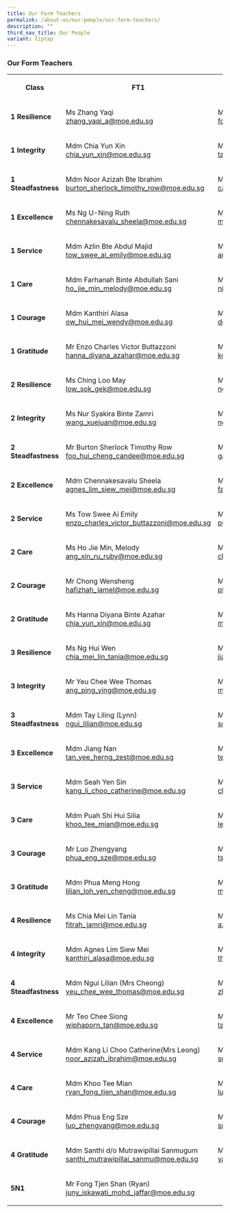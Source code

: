 ```yaml
---
title: Our Form Teachers
permalink: /about-us/our-people/our-form-teachers/
description: ""
third_nav_title: Our People
variant: tiptap
---
```

<h3>Our Form Teachers</h3><table><tbody><tr><th rowspan="1" colspan="1"><p>Class</p></th><th rowspan="1" colspan="1"><p>FT1</p></th><th rowspan="1" colspan="1"><p>FT2</p></th></tr><tr><td rowspan="1" colspan="1"><p><strong>1 Resilience</strong></p></td><td rowspan="1" colspan="1"><p>Ms Zhang Yaqi<br><a href="mailto: zhang_yaqi_a@moe.edu.sg" rel="noopener noreferrer nofollow" target="_blank">zhang_yaqi_a@moe.edu.sg </a></p></td><td rowspan="1" colspan="1"><p>Mdm Foo Hui Cheng Candee   <br><a href="mailto: foo_hui_cheng_candee@moe.edu.sg" rel="noopener noreferrer nofollow" target="_blank">foo_hui_cheng_candee@moe.edu.sg </a></p></td></tr><tr><td rowspan="1" colspan="1"><p><strong>1 Integrity</strong></p></td><td rowspan="1" colspan="1"><p>Mdm Chia Yun Xin<br><a href="mailto: chia_yun_xin@moe.edu.sg" rel="noopener noreferrer nofollow" target="_blank">chia_yun_xin@moe.edu.sg</a></p></td><td rowspan="1" colspan="1"><p>Mdm Kasturi d/o Manoselvam (Mrs Vishwa)<br><a href="mailto: tan_boon_seng_a@moe.edu.sg" rel="noopener noreferrer nofollow" target="_blank">tan_boon_seng_a@moe.edu.sg</a></p></td></tr><tr><td rowspan="1" colspan="1"><p><strong>1 Steadfastness</strong></p></td><td rowspan="1" colspan="1"><p>Mdm Noor Azizah Bte Ibrahim<br><a href="mailto: burton_sherlock_timothy_row@moe.edu.sg" rel="noopener noreferrer nofollow" target="_blank">burton_sherlock_timothy_row@moe.edu.sg</a></p></td><td rowspan="1" colspan="1"><p>Ms Woon Sher Lin Sheralyn<br><a href="mailto: carita_chew_meng@moe.edu.sg" rel="noopener noreferrer nofollow" target="_blank">carita_chew_meng@moe.edu.sg</a></p></td></tr><tr><td rowspan="1" colspan="1"><p><strong>1 Excellence</strong></p></td><td rowspan="1" colspan="1"><p>Ms Ng U-Ning Ruth<br><a href="mailto: chennakesavalu_sheela@moe.edu.sg" rel="noopener noreferrer nofollow" target="_blank">chennakesavalu_sheela@moe.edu.sg</a></p></td><td rowspan="1" colspan="1"><p>Mr Kang Yong Heng<br><a href="mailto: mohamed_imran_ishak@moe.edu.sg" rel="noopener noreferrer nofollow" target="_blank">mohamed_imran_ishak@moe.edu.sg</a></p></td></tr><tr><td rowspan="1" colspan="1"><p><strong>1 Service</strong></p></td><td rowspan="1" colspan="1"><p>Mdm Azlin Bte Abdul Majid<br><a href="mailto: tow_swee_ai_emily@moe.edu.sg" rel="noopener noreferrer nofollow" target="_blank">tow_swee_ai_emily@moe.edu.sg</a></p></td><td rowspan="1" colspan="1"><p>Mdm Chow Pei Yan<br><a href="mailto: amelia_y_dizon@moe.edu.sg" rel="noopener noreferrer nofollow" target="_blank">amelia_y_dizon@moe.edu.sg</a></p></td></tr><tr><td rowspan="1" colspan="1"><p><strong>1 Care</strong></p></td><td rowspan="1" colspan="1"><p>Mdm Farhanah Binte Abdullah Sani<br><a href="mailto: ho_jie_min_melody@moe.edu.sg" rel="noopener noreferrer nofollow" target="_blank">ho_jie_min_melody@moe.edu.sg</a></p></td><td rowspan="1" colspan="1"><p>Mr Ng Qi Qin, Gary <br><a href="mailto: nirmala_k_periyiah@moe.edu.sg" rel="noopener noreferrer nofollow" target="_blank">nirmala_k_periyiah@moe.edu.sg</a></p></td></tr><tr><td rowspan="1" colspan="1"><p><strong>1 Courage</strong></p></td><td rowspan="1" colspan="1"><p>Mdm Kanthiri Alasa <br><a href="mailto: ow_hui_mei_wendy@moe.edu.sg" rel="noopener noreferrer nofollow" target="_blank">ow_hui_mei_wendy@moe.edu.sg</a></p></td><td rowspan="1" colspan="1"><p>Ms Wang Xuejuan<br><a href="mailto: do_manoselvam_kasturi@moe.edu.sg" rel="noopener noreferrer nofollow" target="_blank">do_manoselvam_kasturi@moe.edu.sg</a></p></td></tr><tr><td rowspan="1" colspan="1"><p><strong>1 Gratitude</strong></p></td><td rowspan="1" colspan="1"><p>Mr Enzo Charles Victor Buttazzoni<br><a href="mailto: hanna_diyana_azahar@moe.edu.sg" rel="noopener noreferrer nofollow" target="_blank">hanna_diyana_azahar@moe.edu.sg</a></p></td><td rowspan="1" colspan="1"><p>Ms Tan Wiphaporn<br><a href="mailto: koh_pei_pei_jennifer@moe.edu.sg" rel="noopener noreferrer nofollow" target="_blank">koh_pei_pei_jennifer@moe.edu.sg</a></p></td></tr><tr><td rowspan="1" colspan="1"><p><strong>2 Resilience</strong></p></td><td rowspan="1" colspan="1"><p>Ms Ching Loo May<br><a href="mailto: low_sok_gek@moe.edu.sg" rel="noopener noreferrer nofollow" target="_blank">low_sok_gek@moe.edu.sg</a></p></td><td rowspan="1" colspan="1"><p>Mdm Siti Fatima Binte Azmi<br><a href="mailto: ng_hui_wen_a@moe.edu.sg" rel="noopener noreferrer nofollow" target="_blank">ng_hui_wen_a@moe.edu.sg</a></p></td></tr><tr><td rowspan="1" colspan="1"><p><strong>2 Integrity</strong></p></td><td rowspan="1" colspan="1"><p>Ms Nur Syakira Binte Zamri<br><a href="mailto: wang_xuejuan@moe.edu.sg" rel="noopener noreferrer nofollow" target="_blank">wang_xuejuan@moe.edu.sg</a></p></td><td rowspan="1" colspan="1"><p>Mr Tan Boon Seng<br><a href="mailto: ng_uning_ruth@moe.edu.sg" rel="noopener noreferrer nofollow" target="_blank">ng_uning_ruth@moe.edu.sg</a></p></td></tr><tr><td rowspan="1" colspan="1"><p><strong>2 Steadfastness</strong></p></td><td rowspan="1" colspan="1"><p>Mr Burton Sherlock Timothy Row<br><a href="mailto: foo_hui_cheng_candee@moe.edu.sg" rel="noopener noreferrer nofollow" target="_blank">foo_hui_cheng_candee@moe.edu.sg</a></p></td><td rowspan="1" colspan="1"><p>Ms Carita Chew Meng<br><a href="mailto: gary_ng_qi_qin@moe.edu.sg" rel="noopener noreferrer nofollow" target="_blank">gary_ng_qi_qin@moe.edu.sg</a></p></td></tr><tr><td rowspan="1" colspan="1"><p><strong>2 Excellence</strong></p></td><td rowspan="1" colspan="1"><p>Mdm Chennakesavalu Sheela <br><a href="mailto: agnes_lim_siew_mei@moe.edu.sg" rel="noopener noreferrer nofollow" target="_blank">agnes_lim_siew_mei@moe.edu.sg</a></p></td><td rowspan="1" colspan="1"><p>Mr Mohamed Imran Bin Ishak<br><a href="mailto: farhanah_abdullah_sani@moe.edu.sg" rel="noopener noreferrer nofollow" target="_blank">farhanah_abdullah_sani@moe.edu.sg</a></p></td></tr><tr><td rowspan="1" colspan="1"><p><strong>2 Service</strong></p></td><td rowspan="1" colspan="1"><p>Ms Tow Swee Ai Emily<br><a href="mailto: enzo_charles_victor_buttazzoni@moe.edu.sg" rel="noopener noreferrer nofollow" target="_blank">enzo_charles_victor_buttazzoni@moe.edu.sg</a></p></td><td rowspan="1" colspan="1"><p>Mdm Amelia Y Dizon<br><a href="mailto: puah_shi_hui_silia@moe.edu.sg" rel="noopener noreferrer nofollow" target="_blank">puah_shi_hui_silia@moe.edu.sg</a></p></td></tr><tr><td rowspan="1" colspan="1"><p><strong>2 Care</strong></p></td><td rowspan="1" colspan="1"><p>Ms Ho Jie Min, Melody<br><a href="mailto: ang_xin_ru_ruby@moe.edu.sg" rel="noopener noreferrer nofollow" target="_blank">ang_xin_ru_ruby@moe.edu.sg</a></p></td><td rowspan="1" colspan="1"><p>Mdm Nirmala d/o K Periyiah(Mrs Ganesan)<br><a href="mailto: chew_hui_leng_faith@moe.edu.sg" rel="noopener noreferrer nofollow" target="_blank">chew_hui_leng_faith@moe.edu.sg</a></p></td></tr><tr><td rowspan="1" colspan="1"><p><strong>2 Courage</strong></p></td><td rowspan="1" colspan="1"><p>Mr Chong Wensheng<br><a href="mailto: hafizhah_jamel@moe.edu.sg" rel="noopener noreferrer nofollow" target="_blank">hafizhah_jamel@moe.edu.sg</a></p></td><td rowspan="1" colspan="1"><p>Ms Ow Hui Mei Wendy<br><a href="mailto: phua_meng_hong@moe.edu.sg" rel="noopener noreferrer nofollow" target="_blank">phua_meng_hong@moe.edu.sg</a></p></td></tr><tr><td rowspan="1" colspan="1"><p><strong>2 Gratitude</strong></p></td><td rowspan="1" colspan="1"><p>Ms Hanna Diyana Binte Azahar<br><a href="mailto: chia_yun_xin@moe.edu.sg" rel="noopener noreferrer nofollow" target="_blank">chia_yun_xin@moe.edu.sg</a></p></td><td rowspan="1" colspan="1"><p>Mdm Koh Pei Pei Jennifer<br><a href="mailto: mohamed_izwan_abdul_manan@moe.edu.sg" rel="noopener noreferrer nofollow" target="_blank">mohamed_izwan_abdul_manan@moe.edu.sg</a></p></td></tr><tr><td rowspan="1" colspan="1"><p><strong>3 Resilience</strong></p></td><td rowspan="1" colspan="1"><p>Ms Ng Hui Wen <br><a href="mailto: chia_mei_lin_tania@moe.edu.sg" rel="noopener noreferrer nofollow" target="_blank">chia_mei_lin_tania@moe.edu.sg</a></p></td><td rowspan="1" colspan="1"><p>Mdm Theresa Ong Hwee Fang<br><a href="mailto: jiang_nan@moe.edu.sg" rel="noopener noreferrer nofollow" target="_blank">jiang_nan@moe.edu.sg</a></p></td></tr><tr><td rowspan="1" colspan="1"><p><strong>3 Integrity</strong></p></td><td rowspan="1" colspan="1"><p>Mr Yeu Chee Wee Thomas<br><a href="mailto: ang_ping_ying@moe.edu.sg" rel="noopener noreferrer nofollow" target="_blank">ang_ping_ying@moe.edu.sg</a></p></td><td rowspan="1" colspan="1"><p>Ms Siti Mariah Binte Omar<br><a href="mailto: mohamed_fauzi_husin@moe.edu.sg" rel="noopener noreferrer nofollow" target="_blank">mohamed_fauzi_husin@moe.edu.sg</a></p></td></tr><tr><td rowspan="1" colspan="1"><p><strong>3 Steadfastness</strong></p></td><td rowspan="1" colspan="1"><p>Mdm Tay Liling (Lynn)<br><a href="mailto: ngui_lilian@moe.edu.sg" rel="noopener noreferrer nofollow" target="_blank">ngui_lilian@moe.edu.sg</a></p></td><td rowspan="1" colspan="1"><p>Mdm Song Weina<br><a href="mailto: song_weina@moe.edu.sg" rel="noopener noreferrer nofollow" target="_blank">song_weina@moe.edu.sg</a></p></td></tr><tr><td rowspan="1" colspan="1"><p><strong>3 Excellence</strong></p></td><td rowspan="1" colspan="1"><p>Mdm Jiang Nan<br><a href="mailto: tan_yee_herng_zest@moe.edu.sg" rel="noopener noreferrer nofollow" target="_blank">tan_yee_herng_zest@moe.edu.sg</a></p></td><td rowspan="1" colspan="1"><p>Mdm Yamuna Rani d/o Rajagopal<br><a href="mailto: teo_chee_siong@moe.edu.sg" rel="noopener noreferrer nofollow" target="_blank">teo_chee_siong@moe.edu.sg</a></p></td></tr><tr><td rowspan="1" colspan="1"><p><strong>3 Service</strong></p></td><td rowspan="1" colspan="1"><p>Mdm Seah Yen Sin<br><a href="mailto: kang_li_choo_catherine@moe.edu.sg" rel="noopener noreferrer nofollow" target="_blank">kang_li_choo_catherine@moe.edu.sg</a></p></td><td rowspan="1" colspan="1"><p>Ms Ang Xin Ru Ruby<br><a href="mailto: chong_wensheng@moe.edu.sg" rel="noopener noreferrer nofollow" target="_blank">chong_wensheng@moe.edu.sg</a></p></td></tr><tr><td rowspan="1" colspan="1"><p><strong>3 Care</strong></p></td><td rowspan="1" colspan="1"><p>Mdm Puah Shi Hui Silia<br><a href="mailto: khoo_tee_mian@moe.edu.sg" rel="noopener noreferrer nofollow" target="_blank">khoo_tee_mian@moe.edu.sg</a></p></td><td rowspan="1" colspan="1"><p>Mr Mohamad Fauzi Bin Mohd Husin<br><a href="mailto: lee_pei_ting_doris@moe.edu.sg" rel="noopener noreferrer nofollow" target="_blank">lee_pei_ting_doris@moe.edu.sg</a></p></td></tr><tr><td rowspan="1" colspan="1"><p><strong>3 Courage</strong></p></td><td rowspan="1" colspan="1"><p>Mr Luo Zhengyang<br><a href="mailto: phua_eng_sze@moe.edu.sg" rel="noopener noreferrer nofollow" target="_blank">phua_eng_sze@moe.edu.sg</a></p></td><td rowspan="1" colspan="1"><p>Mdm Hafizhah Jamel<br><a href="mailto: tsang_wing_han@moe.edu.sg" rel="noopener noreferrer nofollow" target="_blank">tsang_wing_han@moe.edu.sg</a></p></td></tr><tr><td rowspan="1" colspan="1"><p><strong>3 Gratitude</strong></p></td><td rowspan="1" colspan="1"><p>Mdm Phua Meng Hong<br><a href="mailto: lilian_loh_yen_cheng@moe.edu.sg" rel="noopener noreferrer nofollow" target="_blank">lilian_loh_yen_cheng@moe.edu.sg</a></p></td><td rowspan="1" colspan="1"><p>Mr Mohamed Izwan Bin Abdul Manan<br><a href="mailto: marcus_lau_shao_yu@moe.edu.sg" rel="noopener noreferrer nofollow" target="_blank">marcus_lau_shao_yu@moe.edu.sg</a></p></td></tr><tr><td rowspan="1" colspan="1"><p><strong>4 Resilience</strong></p></td><td rowspan="1" colspan="1"><p>Ms Chia Mei Lin Tania<br><a href="mailto: fitrah_jamri@moe.edu.sg" rel="noopener noreferrer nofollow" target="_blank">fitrah_jamri@moe.edu.sg</a></p></td><td rowspan="1" colspan="1"><p>Mdm Fitrah Binte Jamri<br><a href="mailto: azlin_abdul_majid@moe.edu.sg" rel="noopener noreferrer nofollow" target="_blank">azlin_abdul_majid@moe.edu.sg</a></p></td></tr><tr><td rowspan="1" colspan="1"><p><strong>4 Integrity</strong></p></td><td rowspan="1" colspan="1"><p>Mdm Agnes Lim Siew Mei <br><a href="mailto: kanthiri_alasa@moe.edu.sg" rel="noopener noreferrer nofollow" target="_blank">kanthiri_alasa@moe.edu.sg</a></p></td><td rowspan="1" colspan="1"><p>Mdm Ang Ping Ying<br><a href="mailto: theresa_ong_hwee_fang@moe.edu.sg" rel="noopener noreferrer nofollow" target="_blank">theresa_ong_hwee_fang@moe.edu.sg</a></p></td></tr><tr><td rowspan="1" colspan="1"><p><strong>4 Steadfastness</strong></p></td><td rowspan="1" colspan="1"><p>Mdm Ngui Lilian (Mrs Cheong) <br><a href="mailto: yeu_chee_wee_thomas@moe.edu.sg" rel="noopener noreferrer nofollow" target="_blank">yeu_chee_wee_thomas@moe.edu.sg</a></p></td><td rowspan="1" colspan="1"><p>Mdm Chew Hui Leng Faith<br><a href="mailto: zhang_yaqi_a@moe.edu.sg" rel="noopener noreferrer nofollow" target="_blank">zhang_yaqi_a@moe.edu.sg</a></p></td></tr><tr><td rowspan="1" colspan="1"><p><strong>4 Excellence</strong></p></td><td rowspan="1" colspan="1"><p>Mr Teo Chee Siong <br><a href="mailto: wiphaporn_tan@moe.edu.sg" rel="noopener noreferrer nofollow" target="_blank">wiphaporn_tan@moe.edu.sg</a></p></td><td rowspan="1" colspan="1"><p>Mr Tan Yee Herng (Zest)<br><a href="mailto: tay_liling@moe.edu.sg" rel="noopener noreferrer nofollow" target="_blank">tay_liling@moe.edu.sg</a></p></td></tr><tr><td rowspan="1" colspan="1"><p><strong>4 Service</strong></p></td><td rowspan="1" colspan="1"><p>Mdm Kang Li Choo Catherine(Mrs Leong)<br><a href="mailto: noor_azizah_ibrahim@moe.edu.sg" rel="noopener noreferrer nofollow" target="_blank">noor_azizah_ibrahim@moe.edu.sg</a></p></td><td rowspan="1" colspan="1"><p>Mr Daniel Chan Chong Weng<br><a href="mailto: seah_yen_sin@moe.edu.sg" rel="noopener noreferrer nofollow" target="_blank">seah_yen_sin@moe.edu.sg</a></p></td></tr><tr><td rowspan="1" colspan="1"><p><strong>4 Care</strong></p></td><td rowspan="1" colspan="1"><p>Mdm Khoo Tee Mian<br><a href="mailto: ryan_fong_tjen_shan@moe.edu.sg" rel="noopener noreferrer nofollow" target="_blank">ryan_fong_tjen_shan@moe.edu.sg</a></p></td><td rowspan="1" colspan="1"><p>Mdm Lee Pei Ting Doris <br><a href="mailto: lui_ying_jie@moe.edu.sg" rel="noopener noreferrer nofollow" target="_blank">lui_ying_jie@moe.edu.sg</a></p></td></tr><tr><td rowspan="1" colspan="1"><p><strong>4 Courage</strong></p></td><td rowspan="1" colspan="1"><p>Mdm Phua Eng Sze<br><a href="mailto: luo_zhengyang@moe.edu.sg" rel="noopener noreferrer nofollow" target="_blank">luo_zhengyang@moe.edu.sg</a></p></td><td rowspan="1" colspan="1"><p>Ms Tsang Wing Han<br><a href="mailto: sumitha_padmanathan@moe.edu.sg" rel="noopener noreferrer nofollow" target="_blank">sumitha_padmanathan@moe.edu.sg</a></p></td></tr><tr><td rowspan="1" colspan="1"><p><strong>4 Gratitude</strong></p></td><td rowspan="1" colspan="1"><p>Mdm Santhi d/o Mutrawipillai Sanmugum<br><a href="mailto: santhi_mutrawipillai_sanmu@moe.edu.sg" rel="noopener noreferrer nofollow" target="_blank">santhi_mutrawipillai_sanmu@moe.edu.sg</a></p></td><td rowspan="1" colspan="1"><p>Mr Marcus Lau Shao Yu<br><a href="mailto: yamuna_rani_rajagopal@moe.edu.sg" rel="noopener noreferrer nofollow" target="_blank">yamuna_rani_rajagopal@moe.edu.sg</a></p></td></tr><tr><td rowspan="1" colspan="1"><p><strong>5N1</strong></p></td><td rowspan="1" colspan="1"><p>Mr Fong Tjen Shan (Ryan)<br><a href="mailto: juny_iskawati_mohd_jaffar@moe.edu.sg" rel="noopener noreferrer nofollow" target="_blank">juny_iskawati_mohd_jaffar@moe.edu.sg</a></p></td><td rowspan="1" colspan="1"><p></p></td></tr></tbody></table><p></p>